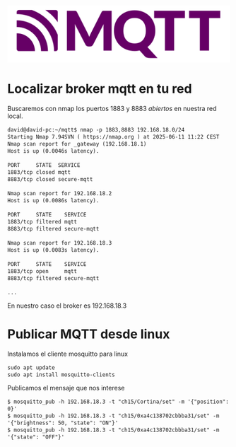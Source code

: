 ![Banner](./assets/banner.png)

# Localizar broker mqtt en tu red

Buscaremos con nmap los puertos 1883 y 8883 *abiertos* en nuestra red local.

```
david@david-pc:~/mqtt$ nmap -p 1883,8883 192.168.18.0/24
Starting Nmap 7.94SVN ( https://nmap.org ) at 2025-06-11 11:22 CEST
Nmap scan report for _gateway (192.168.18.1)
Host is up (0.0046s latency).

PORT     STATE  SERVICE
1883/tcp closed mqtt
8883/tcp closed secure-mqtt

Nmap scan report for 192.168.18.2
Host is up (0.0086s latency).

PORT     STATE    SERVICE
1883/tcp filtered mqtt
8883/tcp filtered secure-mqtt

Nmap scan report for 192.168.18.3
Host is up (0.0083s latency).

PORT     STATE    SERVICE
1883/tcp open     mqtt
8883/tcp filtered secure-mqtt

...
```

En nuestro caso el broker es 192.168.18.3

# Publicar MQTT desde linux

Instalamos el cliente mosquitto para linux

```
sudo apt update
sudo apt install mosquitto-clients
```

Publicamos el mensaje que nos interese

``` 
$ mosquitto_pub -h 192.168.18.3 -t "ch15/Cortina/set" -m '{"position": 0}'
$ mosquitto_pub -h 192.168.18.3 -t "ch15/0xa4c138702cbbba31/set" -m '{"brightness": 50, "state": "ON"}'
$ mosquitto_pub -h 192.168.18.3 -t "ch15/0xa4c138702cbbba31/set" -m '{"state": "OFF"}'
```

